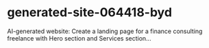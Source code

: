 # generated-site-064418-byd
AI-generated website: Create a landing page for a finance consulting freelance with Hero section and Services section...
